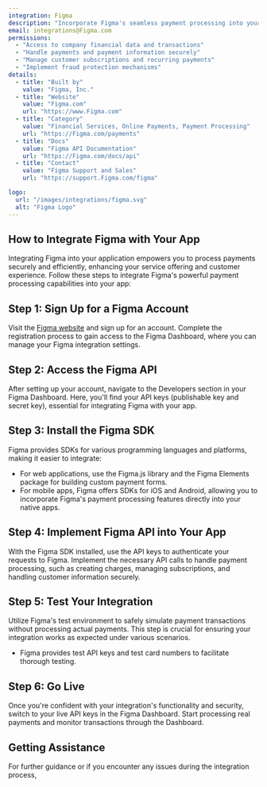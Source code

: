 ```yaml
---
integration: Figma
description: "Incorporate Figma's seamless payment processing into your app to offer secure, efficient, and versatile payment options. "
email: integrations@Figma.com
permissions:
  - "Access to company financial data and transactions"
  - "Handle payments and payment information securely"
  - "Manage customer subscriptions and recurring payments"
  - "Implement fraud protection mechanisms"
details:
  - title: "Built by"
    value: "Figma, Inc."
  - title: "Website"
    value: "Figma.com"
    url: "https://www.Figma.com"
  - title: "Category"
    value: "Financial Services, Online Payments, Payment Processing"
    url: "https://Figma.com/payments"
  - title: "Docs"
    value: "Figma API Documentation"
    url: "https://Figma.com/docs/api"
  - title: "Contact"
    value: "Figma Support and Sales"
    url: "https://support.Figma.com/figma"

logo:
  url: "/images/integrations/figma.svg"
  alt: "Figma Logo"
---
```


## How to Integrate Figma with Your App

Integrating Figma into your application empowers you to process payments securely and efficiently, enhancing your service offering and customer experience. Follow these steps to integrate Figma's powerful payment processing capabilities into your app:

## Step 1: Sign Up for a Figma Account

Visit the [Figma website](https://Figma.com) and sign up for an account. Complete the registration process to gain access to the Figma Dashboard, where you can manage your Figma integration settings.

## Step 2: Access the Figma API

After setting up your account, navigate to the Developers section in your Figma Dashboard. Here, you'll find your API keys (publishable key and secret key), essential for integrating Figma with your app.

## Step 3: Install the Figma SDK

Figma provides SDKs for various programming languages and platforms, making it easier to integrate:

- For web applications, use the Figma.js library and the Figma Elements package for building custom payment forms.
- For mobile apps, Figma offers SDKs for iOS and Android, allowing you to incorporate Figma's payment processing features directly into your native apps.

## Step 4: Implement Figma API into Your App

With the Figma SDK installed, use the API keys to authenticate your requests to Figma. Implement the necessary API calls to handle payment processing, such as creating charges, managing subscriptions, and handling customer information securely.

## Step 5: Test Your Integration

Utilize Figma's test environment to safely simulate payment transactions without processing actual payments. This step is crucial for ensuring your integration works as expected under various scenarios.

- Figma provides test API keys and test card numbers to facilitate thorough testing.

## Step 6: Go Live

Once you're confident with your integration's functionality and security, switch to your live API keys in the Figma Dashboard. Start processing real payments and monitor transactions through the Dashboard.

## Getting Assistance

For further guidance or if you encounter any issues during the integration process,
